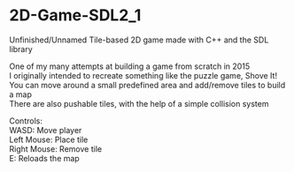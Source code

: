 # 2D-Game-SDL2_1
Unfinished/Unnamed Tile-based 2D game made with C++ and the SDL library

One of my many attempts at building a game from scratch in 2015\
I originally intended to recreate something like the puzzle game, Shove It!\
You can move around a small predefined area and add/remove tiles to build a map\
There are also pushable tiles, with the help of a simple collision system

Controls:\
WASD:        Move player\
Left Mouse:  Place tile\
Right Mouse: Remove tile\
E:           Reloads the map
